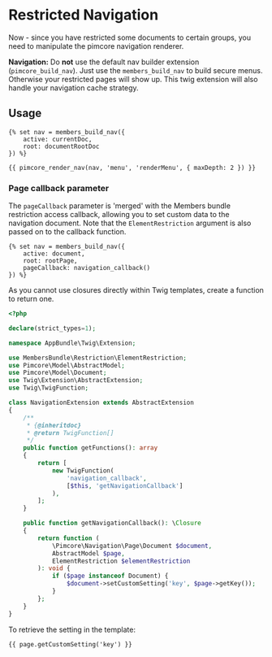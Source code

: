 # Restricted Navigation

Now - since you have restricted some documents to certain groups, you need to manipulate the pimcore navigation renderer.

**Navigation:** Do **not** use the default nav builder extension (`pimcore_build_nav`). Just use the `members_build_nav` to build
secure menus. Otherwise your restricted pages will show up. This twig extension will also handle your navigation cache strategy.

## Usage

```twig
{% set nav = members_build_nav({
    active: currentDoc,
    root: documentRootDoc
}) %}

{{ pimcore_render_nav(nav, 'menu', 'renderMenu', { maxDepth: 2 }) }}
```

### Page callback parameter

The `pageCallback` parameter is 'merged' with the Members bundle restriction access callback, allowing you to set custom data to
the navigation document. Note that the `ElementRestriction` argument is also passed on to the callback function.

```twig
{% set nav = members_build_nav({
    active: document,
    root: rootPage,
    pageCallback: navigation_callback()
}) %}
```

As you cannot use closures directly within Twig templates, create a function to return one.

```php
<?php

declare(strict_types=1);

namespace AppBundle\Twig\Extension;

use MembersBundle\Restriction\ElementRestriction;
use Pimcore\Model\AbstractModel;
use Pimcore\Model\Document;
use Twig\Extension\AbstractExtension;
use Twig\TwigFunction;

class NavigationExtension extends AbstractExtension
{
    /**
     * {@inheritdoc}
     * @return TwigFunction[]
     */
    public function getFunctions(): array
    {
        return [
            new TwigFunction(
                'navigation_callback',
                [$this, 'getNavigationCallback']
            ),
        ];
    }

    public function getNavigationCallback(): \Closure
    {
        return function (
            \Pimcore\Navigation\Page\Document $document,
            AbstractModel $page,
            ElementRestriction $elementRestriction
        ): void {
            if ($page instanceof Document) {
                $document->setCustomSetting('key', $page->getKey());
            }
        };
    }
}
```

To retrieve the setting in the template:

```twig
{{ page.getCustomSetting('key') }}
```
